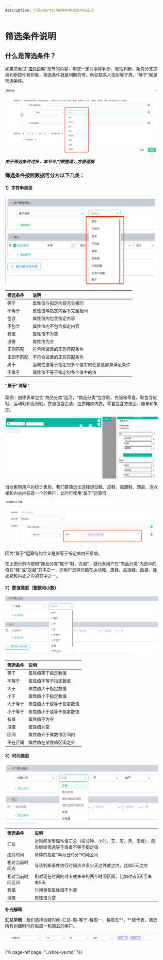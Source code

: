 ```yaml
---
description: 介绍Dmartech控件内筛选的内容定义
---
```


# 筛选条件说明

## 什么是筛选条件？

如果您看过“[控件说明](https://doc.dmartech.cn/ji-ben-gai-nian/kong-jian-shuo-ming)”章节的内容，那您一定对事件判断、属性判断、条件分支这类判断控件有印象，筛选条件就是判断符号，例如联系人性别等于男，“等于“就是筛选条件。

![](../.gitbook/assets/image%20%28601%29.png)

_**由于筛选条件过多，本节专门做整理，方便理解**_

### 筛选条件按照数据可分为以下几类：

#### 1）字符串类型

![](../.gitbook/assets/18%20%281%29.png)

| 筛选条件 | 说明 |
| :--- | :--- |
| 等于 | 属性值与指定内容完全相同 |
| 不等于 | 属性值与指定内容不完全相同 |
| 包含 | 属性值内包含指定内容 |
| 不包含 | 属性值内不包含指定内容 |
| 有值 | 属性值不为空 |
| 没值 | 属性值为空 |
| 正则匹配 | 符合所设置的正则匹配条件 |
| 正则不匹配 | 不符合设置的正则匹配条件 |
| 属于 | 当属性值等于指定的多个值中的任意值都算满足条件 |
| 不属于 | 属性值不等于指定的多个值中的值 |

#### “属于“详解：

案例：创建表单包含“商品分类“选项，“商品分类“包含鞋、衣服和零食，鞋包含皮鞋、运动鞋和高跟鞋，衣服包含西装、连衣裙和内衣，零食包含方便面、糖果和果冻。

![&#xFF08;&#x8868;&#x5355;&#xFF09;](../.gitbook/assets/28.png)

当收集到用户的统计表后，我们要筛选出选择运动鞋、皮鞋、高跟鞋、西装、连衣裙和内衣内任意一个的用户，此时可使用“属于“运算符

![](../.gitbook/assets/484.png)

因为“属于“运算符的含义是值等于指定值内任意值。

在上图分群内使用“商品分类“属于“鞋、衣服“，就代表用户在“商品分类“内选中的值在“鞋“或“衣服“其中之一，即用户选择的值在运动鞋、皮鞋、高跟鞋、西装、连衣裙和内衣之内的其中之一。

#### 2）数值类型（整数和小数）

![](../.gitbook/assets/13.png)

| 筛选条件 | 说明 |
| :--- | :--- |
| 等于 | 属性值等于指定数值 |
| 不等于 | 属性值不等于指定数值 |
| 大于 | 属性值大于指定数值 |
| 小于 | 属性值小于指定数值 |
| 大于等于 | 属性值大于或等于指定数值 |
| 小于等于 | 属性值小于或等于指定数值 |
| 有值 | 属性值不为空 |
| 没值 | 属性值为空 |
| 区间 | 属性值介于某数值区间内 |
| 不在区间 | 属性值在某数值区间之外 |

#### 3）时间类型

![](../.gitbook/assets/15.png)

| 筛选条件 | 说明 |
| :--- | :--- |
| 汇总 | 对时间类型属性值汇总（按分钟、小时、天、周、月、季度），随后继续筛选等于或者不等于指定值 |
| 绝对时间 | 具体的指定“年月日时分“时间区间 |
| 相对当前时间点 | 与该判断条件执行时间点点多少天之外或之内，比如5天之内 |
| 相对当前时间区间 | 相对现在时间的过去或未来的两个时间区间，比如过去5天至未来5天 |
| 有值 | 时间类型属性值不为空 |
| 没值 | 属性值为空 |

**补充解释**

**汇总举例**：我们选择创建时间-汇总-周-等于-每周一、每周五**，**就代表，筛选所有创建时间在每周一和周五的用户。

![](../.gitbook/assets/16.png)

{% page-ref page="../shou-ye.md" %}

